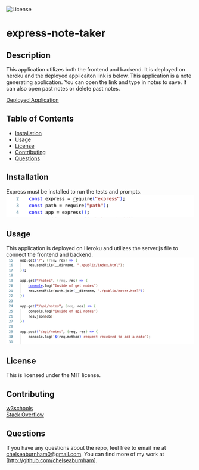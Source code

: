 ![License](https://img.shields.io/badge/License-MIT-blue.svg)

# express-note-taker

##  Description
This application utilizes both the frontend and backend. It is deployed on heroku and the deployed applicaiton link is below. This application is a note generating application. You can open the link and type in notes to save. It can also open past notes or delete past notes. 

[Deployed Application](https://express-note-taker12.herokuapp.com/)

##  Table of Contents
* [Installation](#installation)
* [Usage](#usage)
* [License](#license)
* [Contributing](#contributing)
* [Questions](#questions)

##  Installation
Express must be installed to run the tests and prompts. <br>
![Example](./public/assets/express.png)

##  Usage
This application is deployed on Heroku and utilizes the server.js file to connect the frontend and backend. 
![Example](./public/assets/ss1.png)

## License
This is licensed under the MIT license.

##  Contributing
[w3schools](https://www.w3schools.com/)<br />
[Stack Overflow](https://stackoverflow.com/?newreg=8cd9776f072c449eac02d1ab363597c8)

##  Questions
If you have any questions about the repo, feel free to email me at chelseaburnham0@gmail.com. You can find more of my work at [http://github.com/chelseaburnham].